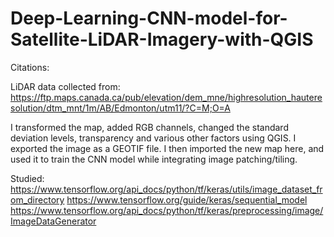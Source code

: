 # Deep-Learning-CNN-model-for-Satellite-LiDAR-Imagery-with-QGIS

Citations:

LiDAR data collected from: 
https://ftp.maps.canada.ca/pub/elevation/dem_mne/highresolution_hauteresolution/dtm_mnt/1m/AB/Edmonton/utm11/?C=M;O=A

I transformed the map, added RGB channels, changed the standard deviation levels, transparency and various other factors using QGIS. I exported the image as a GEOTIF file. I then imported the new map here, and used it to train the CNN model while integrating image patching/tiling.

Studied:
https://www.tensorflow.org/api_docs/python/tf/keras/utils/image_dataset_from_directory
https://www.tensorflow.org/guide/keras/sequential_model 
https://www.tensorflow.org/api_docs/python/tf/keras/preprocessing/image/ImageDataGenerator
